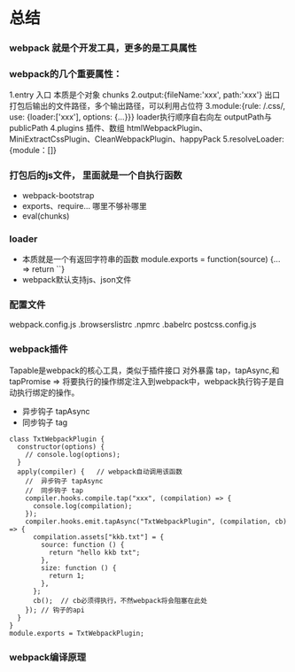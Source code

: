 # 总结

### webpack  就是个开发工具，更多的是工具属性

### webpack的几个重要属性：
1.entry   入口  本质是个对象  chunks
2.output:{fileName:'xxx', path:'xxx'}  出口  打包后输出的文件路径，多个输出路径，可以利用占位符
3.module:{rule: /\.css/, use: {loader:['xxx'], options: {...}}}  loader执行顺序自右向左   outputPath与publicPath
4.plugins  插件、数组   htmlWebpackPlugin、MiniExtractCssPlugin、CleanWebpackPlugin、happyPack
5.resolveLoader:{module：[]}

### 打包后的js文件， 里面就是一个自执行函数
- webpack-bootstrap
- exports、require...   哪里不够补哪里
- eval(chunks)

### loader
- 本质就是一个有返回字符串的函数
module.exports = function(source) {... => return ``}
- webpack默认支持js、json文件

### 配置文件
webpack.config.js
.browserslistrc
.npmrc
.babelrc
postcss.config.js

### webpack插件
Tapable是webpack的核心工具，类似于插件接口
对外暴露  tap，tapAsync,和tapPromise  => 将要执行的操作绑定注入到webpack中，webpack执行钩子是自动执行绑定的操作。
- 异步钩子  tapAsync
- 同步钩子  tag
```
class TxtWebpackPlugin {
  constructor(options) {
    // console.log(options);
  }
  apply(compiler) {   // webpack自动调用该函数
    //  异步钩子 tapAsync
    //  同步钩子 tap
    compiler.hooks.compile.tap("xxx", (compilation) => {
      console.log(compilation);
    });
    compiler.hooks.emit.tapAsync("TxtWebpackPlugin", (compilation, cb) => {
      compilation.assets["kkb.txt"] = {
        source: function () {
          return "hello kkb txt";
        },
        size: function () {
          return 1;
        },
      };
      cb();  // cb必须得执行，不然webpack将会阻塞在此处
    }); // 钩子的api
  }
}
module.exports = TxtWebpackPlugin;
```

### webpack编译原理


